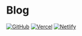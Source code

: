 # Blog

[![GitHub](https://github.com/sionta/blog/actions/workflows/jekyll.yml/badge.svg?branch=main)](https://sionta.github.io/blog)
[![Vercel](https://vercelbadge.vercel.app/api/sionta/blog)](https://sionta-blog.vercel.app)
[![Netlify](https://api.netlify.com/api/v1/badges/89f8c34f-bd6f-4ede-95e4-4a26bf18b0f1/deploy-status)](https://sionta-blog.netlify.app)
